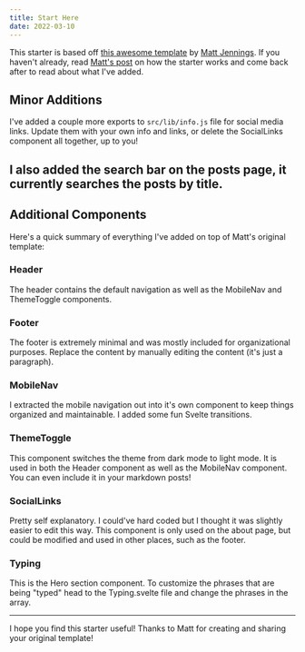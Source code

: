 ```yaml
---
title: Start Here
date: 2022-03-10
---
```


<script>
    import ThemeToggle from '$lib/components/ThemeToggle.svelte'
</script>

This starter is based off [this awesome template](https://github.com/mattjennings/sveltekit-blog-template) by [Matt Jennings](https://twitter.com/mattjennings44). If you haven't already, read [Matt's post](https://sveltekit-blog-template.vercel.app/posts/getting-started) on how the starter works and come back after to read about what I've added.

## Minor Additions

I've added a couple more exports to `src/lib/info.js` file for social media links. Update them with your own info and links, or delete the SocialLinks component all together, up to you!

## I also added the search bar on the posts page, it currently searches the posts by title.

## Additional Components

Here's a quick summary of everything I've added on top of Matt's original template:

### Header

The header contains the default navigation as well as the MobileNav and ThemeToggle components.

### Footer

The footer is extremely minimal and was mostly included for organizational purposes. Replace the content by manually editing the content (it's just a paragraph).

### MobileNav

I extracted the mobile navigation out into it's own component to keep things organized and maintainable. I added some fun Svelte transitions.

### ThemeToggle

This component switches the theme from dark mode to light mode. It is used in both the Header component as well as the MobileNav component. You can even include it in your markdown posts!

<ThemeToggle />

### SocialLinks

Pretty self explanatory. I could've hard coded but I thought it was slightly easier to edit this way. This component is only used on the about page, but could be modified and used in other places, such as the footer.

### Typing

This is the Hero section component. To customize the phrases that are being "typed" head to the Typing.svelte file and change the phrases in the array.

---

I hope you find this starter useful! Thanks to Matt for creating and sharing your original template!
